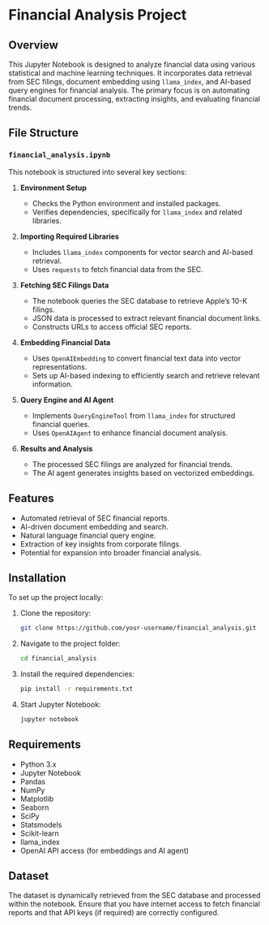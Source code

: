 # Financial Analysis Project

## Overview

This Jupyter Notebook is designed to analyze financial data using various statistical and machine learning techniques. It incorporates data retrieval from SEC filings, document embedding using `llama_index`, and AI-based query engines for financial analysis. The primary focus is on automating financial document processing, extracting insights, and evaluating financial trends.

## File Structure

### `financial_analysis.ipynb`
This notebook is structured into several key sections:

1. **Environment Setup**
   - Checks the Python environment and installed packages.
   - Verifies dependencies, specifically for `llama_index` and related libraries.

2. **Importing Required Libraries**
   - Includes `llama_index` components for vector search and AI-based retrieval.
   - Uses `requests` to fetch financial data from the SEC.

3. **Fetching SEC Filings Data**
   - The notebook queries the SEC database to retrieve Apple’s 10-K filings.
   - JSON data is processed to extract relevant financial document links.
   - Constructs URLs to access official SEC reports.

4. **Embedding Financial Data**
   - Uses `OpenAIEmbedding` to convert financial text data into vector representations.
   - Sets up AI-based indexing to efficiently search and retrieve relevant information.

5. **Query Engine and AI Agent**
   - Implements `QueryEngineTool` from `llama_index` for structured financial queries.
   - Uses `OpenAIAgent` to enhance financial document analysis.

6. **Results and Analysis**
   - The processed SEC filings are analyzed for financial trends.
   - The AI agent generates insights based on vectorized embeddings.

## Features

- Automated retrieval of SEC financial reports.
- AI-driven document embedding and search.
- Natural language financial query engine.
- Extraction of key insights from corporate filings.
- Potential for expansion into broader financial analysis.

## Installation

To set up the project locally:

1. Clone the repository:
   ```bash
   git clone https://github.com/your-username/financial_analysis.git
   ```
2. Navigate to the project folder:
   ```bash
   cd financial_analysis
   ```
3. Install the required dependencies:
   ```bash
   pip install -r requirements.txt
   ```
4. Start Jupyter Notebook:
   ```bash
   jupyter notebook
   ```

## Requirements

- Python 3.x
- Jupyter Notebook
- Pandas
- NumPy
- Matplotlib
- Seaborn
- SciPy
- Statsmodels
- Scikit-learn
- llama_index
- OpenAI API access (for embeddings and AI agent)

## Dataset

The dataset is dynamically retrieved from the SEC database and processed within the notebook. Ensure that you have internet access to fetch financial reports and that API keys (if required) are correctly configured.




